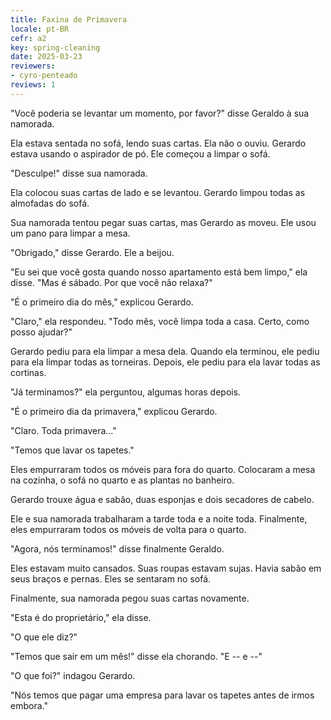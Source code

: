 ```yaml
---
title: Faxina de Primavera
locale: pt-BR
cefr: a2
key: spring-cleaning
date: 2025-03-23
reviewers:
- cyro-penteado
reviews: 1
---
```


"Você poderia se levantar um momento, por favor?" disse Geraldo à sua namorada.

Ela estava sentada no sofá, lendo suas cartas. Ela não o ouviu. Gerardo estava usando o aspirador de pó. Ele começou a limpar o sofá.

"Desculpe!" disse sua namorada.

Ela colocou suas cartas de lado e se levantou. Gerardo limpou todas as almofadas do sofá.

Sua namorada tentou pegar suas cartas, mas Gerardo as moveu. Ele usou um pano para limpar a mesa.

"Obrigado," disse Gerardo. Ele a beijou.

"Eu sei que você gosta quando nosso apartamento está bem limpo," ela disse. "Mas é sábado. Por que você não relaxa?"

"É o primeiro dia do mês," explicou Gerardo.

"Claro," ela respondeu. "Todo mês, você limpa toda a casa. Certo, como posso ajudar?"

Gerardo pediu para ela limpar a mesa dela. Quando ela terminou, ele pediu para ela limpar todas as torneiras. Depois, ele pediu para ela lavar todas as cortinas.

"Já terminamos?" ela perguntou, algumas horas depois.

"É o primeiro dia da primavera," explicou Gerardo.

"Claro. Toda primavera..."

"Temos que lavar os tapetes."

Eles empurraram todos os móveis para fora do quarto. Colocaram a mesa na cozinha, o sofá no quarto e as plantas no banheiro.

Gerardo trouxe água e sabão, duas esponjas e dois secadores de cabelo.

Ele e sua namorada trabalharam a tarde toda e a noite toda. Finalmente, eles empurraram todos os móveis de volta para o quarto.

"Agora, nós terminamos!" disse finalmente Geraldo.

Eles estavam muito cansados. Suas roupas estavam sujas. Havia sabão em seus braços e pernas. Eles se sentaram no sofá.

Finalmente, sua namorada pegou suas cartas novamente.

"Esta é do proprietário," ela disse.

"O que ele diz?"

"Temos que sair em um mês!" disse ela chorando. "E -- e --"

"O que foi?" indagou Gerardo.

"Nós temos que pagar uma empresa para lavar os tapetes antes de irmos embora."